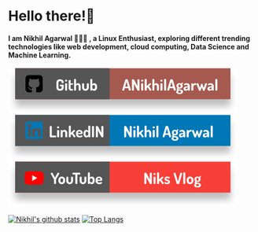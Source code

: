 # Hello there!👋

#### I am Nikhil Agarwal 🙋🏻‍♂️ , a Linux Enthusiast, exploring different trending technologies like web development, cloud computing, Data Science and Machine Learning.

<!--
**ANikhilAgarwal/ANikhilAgarwal** is a ✨ _special_ ✨ repository because its `README.md` (this file) appears on your GitHub profile.

Here are some ideas to get you started:

- 🔭 I’m currently working on ...
- 🌱 I’m currently learning ...
- 👯 I’m looking to collaborate on ...
- 🤔 I’m looking for help with ...
- 💬 Ask me about ...
- 📫 How to reach me: ...
- 😄 Pronouns: ...
- ⚡ Fun fact: ...
-->


[![Github](https://raw.githubusercontent.com/ANikhilAgarwal/ANikhilAgarwal/master/badg/git.svg)](https://github.com/ANikhilAgarwal)
[![LinkedIN](https://raw.githubusercontent.com/ANikhilAgarwal/ANikhilAgarwal/master/badg/ld.svg)](https://www.linkedin.com/in/nikhil-agarwal-/)
[![YouTube](https://raw.githubusercontent.com/ANikhilAgarwal/ANikhilAgarwal/master/badg/yt.svg)](https://www.youtube.com/channel/UCO_2BWhBDrhW1rFa7CfsFMg)


[![Nikhil's github stats](https://github-readme-stats.vercel.app/api?username=ANikhilAgarwal)](https://github.com/ANikhilAgarwal/github-readme-stats)
[![Top Langs](https://github-readme-stats.vercel.app/api/top-langs/?username=ANikhilAgarwal&layout=compact&show_icons=true)](https://github.com/ANikhilAgarwal/github-readme-stats)
